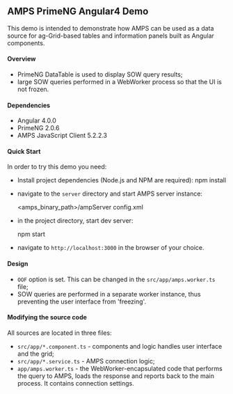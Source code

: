 ## AMPS PrimeNG Angular4 Demo

This demo is intended to demonstrate how AMPS can be used as a data source for ag-Grid-based tables and
information panels built as Angular components.


#### Overview
- PrimeNG DataTable is used to display SOW query results;
- large SOW queries performed in a WebWorker process so that the UI is not frozen.


#### Dependencies
- Angular 4.0.0
- PrimeNG 2.0.6
- AMPS JavaScript Client 5.2.2.3


#### Quick Start

In order to try this demo you need:

- Install project dependencies (Node.js and NPM are required):
    npm install

- navigate to the `server` directory and start AMPS server instance:

    <amps_binary_path>/ampServer config.xml

- in the project directory, start dev server:

    npm start

- navigate to `http://localhost:3000` in the browser of your choice.


#### Design

- `OOF` option is set. This can be changed in the `src/app/amps.worker.ts` file;
- SOW queries are performed in a separate worker instance, thus preventing the user interface from 'freezing'.


#### Modifying the source code

All sources are located in three files:

- `src/app/*.component.ts` - components and logic handles user interface and the grid;
- `src/app/*.service.ts` - AMPS connection logic;
- `app/amps.worker.ts` - the WebWorker-encapsulated code that performs the query to AMPS, loads the response and reports back
  to the main process. It contains connection settings.

